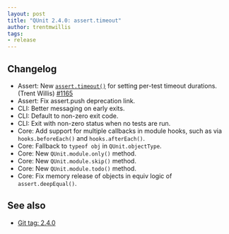 ```yaml
---
layout: post
title: "QUnit 2.4.0: assert.timeout"
author: trentmwillis
tags:
- release
---
```


## Changelog

* Assert: New [`assert.timeout()`](https://qunitjs.com/api/assert/timeout/) for setting per-test timeout durations. (Trent Willis) [#1165](https://github.com/qunitjs/qunit/pull/1165)
* Assert: Fix assert.push deprecation link.
* CLI: Better messaging on early exits.
* CLI: Default to non-zero exit code.
* CLI: Exit with non-zero status when no tests are run.
* Core: Add support for multiple callbacks in module hooks, such as via `hooks.beforeEach()` and `hooks.afterEach()`.
* Core: Fallback to `typeof obj` in `QUnit.objectType`.
* Core: New `QUnit.module.only()` method.
* Core: New `QUnit.module.skip()` method.
* Core: New `QUnit.module.todo()` method.
* Core: Fix memory release of objects in equiv logic of `assert.deepEqual()`.

## See also

* [Git tag: 2.4.0](https://github.com/qunitjs/qunit/releases/tag/2.4.0)
